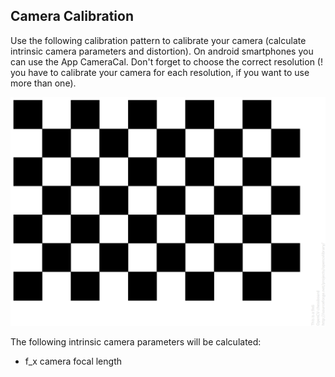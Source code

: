 ## Camera Calibration

Use the following calibration pattern to calibrate your camera (calculate intrinsic camera parameters and distortion). On android smartphones you can use the App CameraCal.
Don't forget to choose the correct resolution (! you have to calibrate your camera for each resolution, if you want to use more than one).

![alt text](https://github.com/hpotechius/DCAITI-Project/blob/master/Application/Camera_Calibration/pattern_chessboard.png)

The following intrinsic camera parameters will be calculated:  
* f_x camera focal length